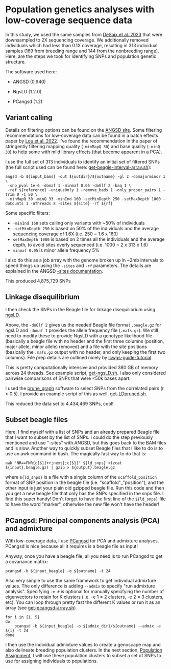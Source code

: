 # Population genetics analyses with low-coverage sequence data

In this study, we used the same samples from [DeSaix et al. 2023](https://onlinelibrary.wiley.com/doi/full/10.1111/mec.17137) that were downsampled to 2X sequencing coverage. We additionally removed individuals which had less than 0.1X coverage, resulting in 313 individual samples (169 from breeding range and 144 from the nonbreeding range). Here, are the steps we took for identifying SNPs and population genetic structure.

The software used here:

- ANGSD (0.940)

- NgsLD (1.2.0)

- PCangsd (1.2)

## Variant calling

Details on filtering options can be found on the [ANGSD site](http://www.popgen.dk/angsd/index.php/Input). Some filtering recommendations for low-coverage data can be found in a batch effects paper by [Lou et al. 2022](https://onlinelibrary.wiley.com/doi/full/10.1111/1755-0998.13559). I've found the recommendation in the paper of stringently filtering mapping quality (`-minMapQ 30`) and base quality (`-minQ 33`) to help some with mild library effects (that become apparent in a PCA). 

I use the full set of 313 individuals to identify an initial set of filtered SNPs (the full script used can be found here: [get-beagle-interval-array.sh](./slurm-scripts/get-beagle-interval-array.sh)):

```
angsd -b ${input_bams} -out ${outdir}/${outname} -gl 2 -domajorminor 1 \
 -snp_pval 1e-6 -domaf 1 -minmaf 0.05 -doGlf 2 -baq 1 \
 -ref ${reference} -uniqueOnly 1 -remove_bads 1 -only_proper_pairs 1 -trim 0 -C 50 \
 -minMapQ 30 -minQ 33 -minInd 160 -setMinDepth 250 -setMaxDepth 1000 -doCounts 1 -nThreads 8 -sites ${site} -rf ${rf}
```

Some specific filters:

- `-minInd 160` sets calling only variants with ~50% of individuals
- `-setMinDepth 250` is based on 50% of the individuals and the average sequencing coverage of 1.6X (i.e. 250 ~ 1.6 x 160)
- `setMaxDepth 1000` is based on 2 times all the individuals and the average depth, to avoid sites overly sequenced (i.e. 1000 ~ 2 x 313 x 1.6)
- `minmaf 0.05` is minor allele frequency 5%

I also do this as a job array with the genome broken up in ~2mb intervals to speed things up using the `-sites` and `-rf` parameters. The details are explained in the ANGSD [-sites documentation](http://www.popgen.dk/angsd/index.php/Sites).

This produced 4,875,729 SNPs

## Linkage disequilibrium

I then check the SNPs in the Beagle file for linkage disequilibrium using [ngsLD](https://github.com/fgvieira/ngsLD).

Above, the `-doGlf 2` gives us the needed Beagle file format `.beagle.gz` for ngsLD and `-domaf 1` provides the allele frequency file (`.mafs.gz`). We still need to modify these to provide NgsLD with a genotype likelihood file (basically a beagle file with no header and the first three columns (position, major allele, minor allele) removed) and a file with the site positions (basically the `.mafs.gz` output with no header, and only keeping the first two columns). File prep details are outlined nicely by [lcwgs-guide-tutorial](https://github.com/nt246/lcwgs-guide-tutorial/blob/main/tutorial3_ld_popstructure/markdowns/ld.md).

This is pretty computationally intensive and provided 380 GB of memory across 24 threads. See example script, [get-ngsLD.sh](./slurm-scripts/get-ngsLD.sh). I also only considered pairwise comparisons of SNPs that were <50k bases apart.

I used the [prune_graph](https://github.com/fgvieira/prune_graph) software to select SNPs from the correlated pairs (r > 0.5). I provide an example script of this as well, [get-LDpruned.sh](./slurm-scripts/get-LDpruned.sh).

This reduced the data set to 4,434,469 SNPs, cool!

## Subset beagle files

Here, I find myself with a list of SNPs and an already prepared Beagle file that I want to subset by the list of SNPs. I could do the step previously mentioned and use "-sites" with ANGSD, but this goes back to the BAM files and is slow. Another way to quickly subset Beagle files that I like to do is to use an awk command in bash. The magically fast way to do that is:

```
awk 'NR==FNR{c[$1]++;next};c[$1]' ${ld_snps} <(zcat ${input}.beagle.gz) | gzip > ${output}.beagle.gz
```

where `${ld_snps}` is a file with a single column of the `scaffold_position` format of SNP position in the beagle file (i.e. "scaffold"_"position"), and the other input is just your plain old gzipped beagle file. Run this code and then you get a new beagle file that only has the SNPs specified in the snps file. I find this super handy! Don't forget to have the first line of the `${ld_snps}` file to have the word "marker", otherwise the new file won't have the header!

## PCangsd: Principal components analysis (PCA) and admixture

With low-coverage data, I use [PCangsd](https://github.com/Rosemeis/pcangsd) for PCA and admixture analyses. PCangsd is nice because all it requires is a beagle file as input!

Anyway, once you have a beagle file, all you need is to run PCangsd to get a covariance matrix:

```
pcangsd -b ${input_beagle} -o ${outname} -t 24
```

Also very simple to use the same framework to get individual admixture values. The only difference is adding `--admix` to specify "run admixture analysis". Specifying `-e #` is optional for manually specifying the number of eigenvectors to retain for K clusters (i.e. -e 1 = 2 clusters, -e 2 = 3 clusters, etc). You can loop through pretty fast the different K values or run it as an array (see [get-pcangsd-array.sh](./slurm-scripts/get-pcangsd-array.sh))

```
for i in {1..5}
do
    pcangsd -b ${input_beagle} -o ${admix_dir}/${outname} --admix -e ${i} -t 24
done
```

I then use the individual admixture values to create a genoscape map and also delineate breeding population clusters. In the next section, [Population Assignment](https://github.com/mgdesaix/amre-adaptation/blob/main/03_PopulationAssignment/), I will use these population clusters to subset a set of SNPs to use for assigning individuals to populations.


